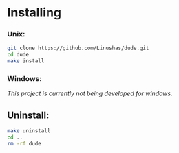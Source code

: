# Installing

### Unix:
```bash
git clone https://github.com/Linushas/dude.git
cd dude
make install
```
### Windows:
*This project is currently not being developed for windows.*

## Uninstall:
```bash
make uninstall
cd ..
rm -rf dude
```
